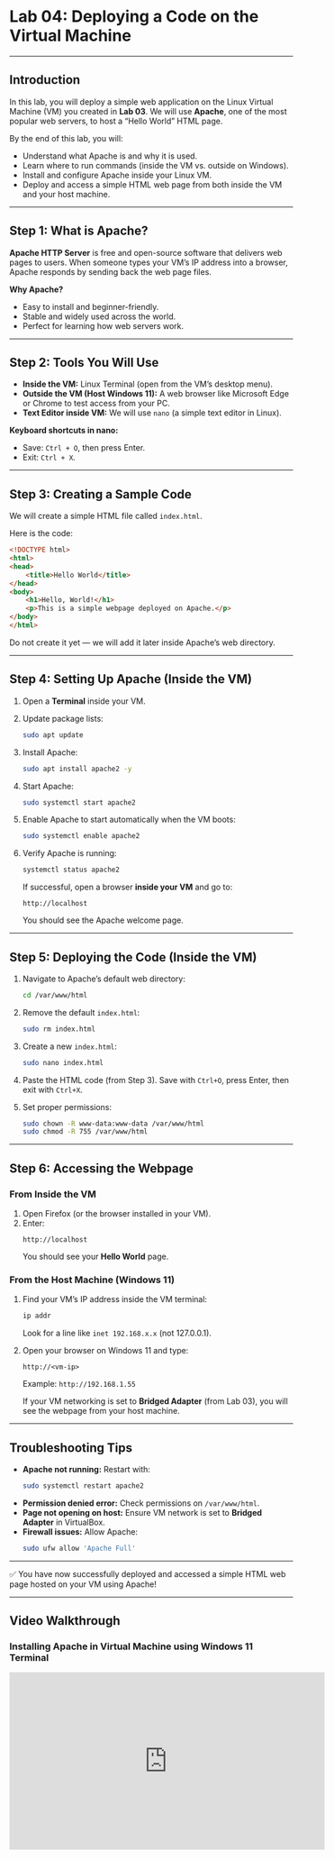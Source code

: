# Lab 04: Deploying a Code on the Virtual Machine

---

## Introduction
In this lab, you will deploy a simple web application on the Linux Virtual Machine (VM) you created in **Lab 03**. We will use **Apache**, one of the most popular web servers, to host a “Hello World” HTML page.

By the end of this lab, you will:
- Understand what Apache is and why it is used.
- Learn where to run commands (inside the VM vs. outside on Windows).
- Install and configure Apache inside your Linux VM.
- Deploy and access a simple HTML web page from both inside the VM and your host machine.

---

## Step 1: What is Apache?
**Apache HTTP Server** is free and open-source software that delivers web pages to users. When someone types your VM’s IP address into a browser, Apache responds by sending back the web page files.

**Why Apache?**
- Easy to install and beginner-friendly.
- Stable and widely used across the world.
- Perfect for learning how web servers work.

---

## Step 2: Tools You Will Use
- **Inside the VM:** Linux Terminal (open from the VM’s desktop menu).
- **Outside the VM (Host Windows 11):** A web browser like Microsoft Edge or Chrome to test access from your PC.
- **Text Editor inside VM:** We will use `nano` (a simple text editor in Linux).

**Keyboard shortcuts in nano:**

- Save: `Ctrl + O`, then press Enter.
- Exit: `Ctrl + X`.

---

## Step 3: Creating a Sample Code
We will create a simple HTML file called `index.html`.

Here is the code:
```html
<!DOCTYPE html>
<html>
<head>
    <title>Hello World</title>
</head>
<body>
    <h1>Hello, World!</h1>
    <p>This is a simple webpage deployed on Apache.</p>
</body>
</html>
```

Do not create it yet — we will add it later inside Apache’s web directory.

---

## Step 4: Setting Up Apache (Inside the VM)
1. Open a **Terminal** inside your VM.

2. Update package lists:
   ```bash
   sudo apt update
   ```

3. Install Apache:
   ```bash
   sudo apt install apache2 -y
   ```

4. Start Apache:
   ```bash
   sudo systemctl start apache2
   ```

5. Enable Apache to start automatically when the VM boots:
   ```bash
   sudo systemctl enable apache2
   ```

6. Verify Apache is running:
   ```bash
   systemctl status apache2
   ```
   If successful, open a browser **inside your VM** and go to:
   ```
   http://localhost
   ```
   You should see the Apache welcome page.

---

## Step 5: Deploying the Code (Inside the VM)
1. Navigate to Apache’s default web directory:
   ```bash
   cd /var/www/html
   ```

2. Remove the default `index.html`:
   ```bash
   sudo rm index.html
   ```

3. Create a new `index.html`:
   ```bash
   sudo nano index.html
   ```

4. Paste the HTML code (from Step 3). Save with `Ctrl+O`, press Enter, then exit with `Ctrl+X`.

5. Set proper permissions:
   ```bash
   sudo chown -R www-data:www-data /var/www/html
   sudo chmod -R 755 /var/www/html
   ```

---

## Step 6: Accessing the Webpage
### From Inside the VM
1. Open Firefox (or the browser installed in your VM).
2. Enter:
   ```
   http://localhost
   ```
   You should see your **Hello World** page.

### From the Host Machine (Windows 11)
1. Find your VM’s IP address inside the VM terminal:
   ```bash
   ip addr
   ```
   Look for a line like `inet 192.168.x.x` (not 127.0.0.1).

2. Open your browser on Windows 11 and type:
   ```
   http://<vm-ip>
   ```
   Example: `http://192.168.1.55`

   If your VM networking is set to **Bridged Adapter** (from Lab 03), you will see the webpage from your host machine.

---

## Troubleshooting Tips
- **Apache not running:** Restart with:
  ```bash
  sudo systemctl restart apache2
  ```
- **Permission denied error:** Check permissions on `/var/www/html`.
- **Page not opening on host:** Ensure VM network is set to **Bridged Adapter** in VirtualBox.
- **Firewall issues:** Allow Apache:
  ```bash
  sudo ufw allow 'Apache Full'
  ```

---

✅ You have now successfully deployed and accessed a simple HTML web page hosted on your VM using Apache!

---
## Video Walkthrough

### Installing Apache in Virtual Machine using Windows 11 Terminal
<iframe width="560" height="315" src="https://www.youtube.com/embed/Ru7mnJKEQ94?si=fHMo-c-alRfCS5Oh" title="YouTube video player" frameborder="0" allow="accelerometer; autoplay; clipboard-write; encrypted-media; gyroscope; picture-in-picture; web-share" referrerpolicy="strict-origin-when-cross-origin" allowfullscreen></iframe>

